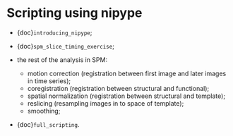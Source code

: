 # Scripting using nipype

- {doc}`introducing_nipype`;

- {doc}`spm_slice_timing_exercise`;

- the rest of the analysis in SPM:

  - motion correction (registration between first image and later images in
    time series);
  - coregistration (registration between structural and functional);
  - spatial normalization (registration between structural and template);
  - reslicing (resampling images in to space of template);
  - smoothing;

- {doc}`full_scripting`.

